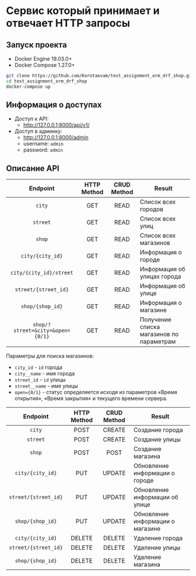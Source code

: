 
Сервис который принимает и отвечает HTTP запросы
======

## Запуск проекта

* Docker Engine 19.03.0+
* Docker Compose 1.27.0+

```Bash
git clone https://github.com/Korotaevam/test_assignment_orm_drf_shop.git
cd test_assignment_orm_drf_shop
docker-compose up 
```

## Информация о доступах

* Доступ к API:
  * http://127.0.0.1:8000/api/v1/
* Доступ в админку:
  * http://127.0.0.1:8000/admin
  * username: `admin`
  * password: `admin`

## Описание API

| Endpoint | HTTP Method | CRUD Method | Result | 
|:---:|:---:|:---:|---|
| `city` | GET | READ | Список всех городов |
| `street` | GET | READ | Список всех улиц |
| `shop` | GET | READ | Список всех магазинов |
| `city/{city_id}` | GET | READ | Информация о городе |
| `city/{city_id}/street` | GET | READ | Информация об улицах города |
| `street/{street_id}` | GET | READ | Информация об улице |
| `shop/{shop_id}` | GET | READ | Информация о магазине |
| `shop/?street=&city=&open={0/1}` | GET | READ | Получение списка магазинов по параметрам |

Параметры для поиска магазинов:
* `city_id` - `id` города
* `city__name` - имя города
* `street_id` - `id` улицы
* `street__name` - имя улицы
* `open={0/1}` - статус определяется исходя из параметров «Время открытия»,
«Время закрытия» и текущего времени сервера.
  
| Endpoint | HTTP Method | CRUD Method | Result | 
|:---:|:---:|:---:|---|
| `city` | POST | CREATE | Создание города |
| `street` | POST | CREATE | Создание улицы |
| `shop` | POST | POST | Создание магазина |
| `city/{city_id}` | PUT | UPDATE | Обновление информации о городе |
| `street/{street_id}` | PUT | UPDATE | Обновление информации об улице |
| `shop/{shop_id}` | PUT | UPDATE | Обновление информации о магазине |
| `city/{city_id}` | DELETE | DELETE | Удаление города |
| `street/{street_id}` | DELETE | DELETE | Удаление улицы |
| `shop/{shop_id}` | DELETE | DELETE | Удаление магазина |
